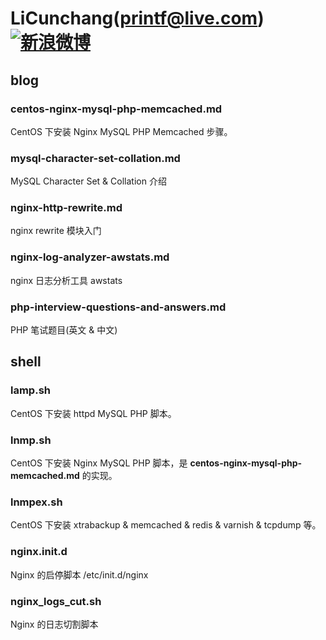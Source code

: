LiCunchang(printf@live.com)[![新浪微博](http://img.t.sinajs.cn/t4/style/images/staticlogo/download/Buttons/16x16/Weibo_Buttons_16x16_gold_back.png)](http://weibo.com/licunchang) 
==========

## blog

### centos-nginx-mysql-php-memcached.md

CentOS 下安装 Nginx MySQL PHP Memcached 步骤。

### mysql-character-set-collation.md

MySQL Character Set & Collation 介绍

### nginx-http-rewrite.md

nginx rewrite 模块入门

### nginx-log-analyzer-awstats.md

nginx 日志分析工具 awstats

### php-interview-questions-and-answers.md

PHP 笔试题目(英文 & 中文)

## shell

### lamp.sh

CentOS 下安装 httpd MySQL PHP 脚本。

### lnmp.sh

CentOS 下安装 Nginx MySQL PHP 脚本，是 **centos-nginx-mysql-php-memcached.md** 的实现。

### lnmpex.sh

CentOS 下安装 xtrabackup & memcached & redis & varnish & tcpdump 等。

### nginx.init.d

Nginx 的启停脚本 /etc/init.d/nginx 

### nginx_logs_cut.sh

Nginx 的日志切割脚本 











